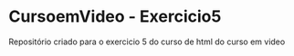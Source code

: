 # CursoemVideo - Exercicio5
 Repositório criado para o exercicio 5 do curso de html do curso em video
